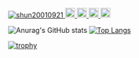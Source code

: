 <p align="left">
  <a href="https://github.com/shun20010921/shun20010921/">
    <img src="https://komarev.com/ghpvc/?username=shun20010921" alt="shun20010921" />
  </a>
  <a href="http://twitter.com/shun_k_tech">
    <img height="20" src="https://img.shields.io/twitter/follow/shun_k_tech?label=Twitter&logo=twitter&style=flat" />
  </a>
  <a href="https://github.com/shun20010921">
    <img height="20" src="https://img.shields.io/github/followers/shun20010921?label=follow&logo=github&style=flat" />
  </a>
  <a href="http://qiita.com/Shunk_">
    <img height="20" src="https://qiita-badge.apiapi.app/s/Shunk_/posts.svg" />
  </a>
  <//qiita.com/Shunk_">
    <img height="20" src="https://qiita-badge.apiapi.app/s/Shunk_/contributions.svg" />
  </a>
</p>
  
![Anurag's GitHub stats](https://github-readme-stats.vercel.app/api?username=shun20010921&show_icons=true&theme=radical)
[![Top Langs](https://github-readme-stats.vercel.app/api/top-langs/?username=shun20010921)](https://github.com/anuraghazra/github-readme-stats)


  [![trophy](https://github-profile-trophy.vercel.app/?username=shun20010921&theme=onedark)](https://github.com/ryo-ma/github-profile-trophy)
